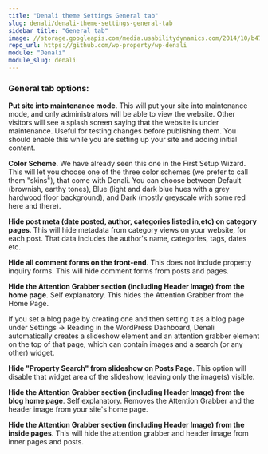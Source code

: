 ```yaml
---
title: "Denali theme Settings General tab"
slug: denali/denali-theme-settings-general-tab
sidebar_title: "General tab"
image: //storage.googleapis.com/media.usabilitydynamics.com/2014/10/b47f84d8-wpproperty-theme-denali-icon-300x300.png
repo_url: https://github.com/wp-property/wp-denali
module: "Denali"
module_slug: denali
---
```


### General tab options:

**Put site into maintenance mode**. This will put your site into maintenance mode, and only administrators will be able to view the website. Other visitors will see a splash screen saying that the website is under maintenance. Useful for testing changes before publishing them. You should enable this while you are setting up your site and adding initial content.

**Color Scheme**. We have already seen this one in the First Setup Wizard. This will let you choose one of the three color schemes (we prefer to call them "skins"), that come with Denali. You can choose between Default (brownish, earthy tones), Blue (light and dark blue hues with a grey hardwood floor background), and Dark (mostly greyscale with some red here and there).

**Hide post meta (date posted, author, categories listed in,etc) on category pages**. This will hide metadata from category views on your website, for each post. That data includes the author's name, categories, tags, dates etc.

**Hide all comment forms on the front-end**. This does not include property inquiry forms. This will hide comment forms from posts and pages.

**Hide the Attention Grabber section (including Header Image) from the home page**. Self explanatory. This hides the Attention Grabber from the Home Page.

If you set a blog page by creating one and then setting it as a blog page under Settings -> Reading in the WordPress Dashboard, Denali automatically creates a slideshow element and an attention grabber element on the top of that page, which can contain images and a search (or any other) widget.

**Hide "Property Search" from slideshow on Posts Page**. This option will disable that widget area of the slideshow, leaving only the image(s) visible.

**Hide the Attention Grabber section (including Header Image) from the blog home page**. Self explanatory. Removes the Attention Grabber and the header image from your site's home page.

**Hide the Attention Grabber section (including Header Image) from the inside pages**. This will hide the attention grabber and header image from inner pages and posts.